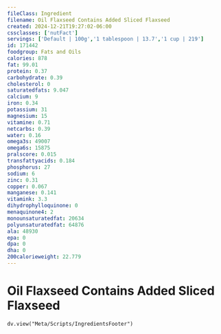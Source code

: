 ```yaml
---
fileClass: Ingredient
filename: Oil Flaxseed Contains Added Sliced Flaxseed
created: 2024-12-21T19:27:02-06:00
cssclasses: ['nutFact']
servings: ['Default | 100g','1 tablespoon | 13.7','1 cup | 219']
id: 171442
foodgroup: Fats and Oils
calories: 878
fat: 99.01
protein: 0.37
carbohydrate: 0.39
cholesterol: 0
saturatedfats: 9.047
calcium: 9
iron: 0.34
potassium: 31
magnesium: 15
vitamine: 0.71
netcarbs: 0.39
water: 0.16
omega3s: 49007
omega6s: 15875
pralscore: 0.015
transfattyacids: 0.184
phosphorus: 27
sodium: 6
zinc: 0.31
copper: 0.067
manganese: 0.141
vitamink: 3.3
dihydrophylloquinone: 0
menaquinone4: 2
monounsaturatedfat: 20634
polyunsaturatedfat: 64876
ala: 48930
epa: 0
dpa: 0
dha: 0
200calorieweight: 22.779
---
```


# Oil Flaxseed Contains Added Sliced Flaxseed

```dataviewjs
dv.view("Meta/Scripts/IngredientsFooter")
```